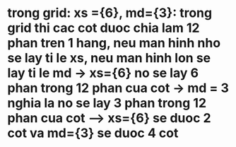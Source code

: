 # trong grid: xs ={6}, md={3}: trong grid thi cac cot duoc chia lam 12 phan tren 1 hang, neu man hinh nho se lay ti le xs, neu man hinh lon se lay ti le md -> xs={6} no se lay 6 phan trong 12 phan cua cot -> md = 3 nghia la no se lay 3 phan trong 12 phan cua cot --> xs={6} se duoc 2 cot va md={3} se duoc 4 cot 